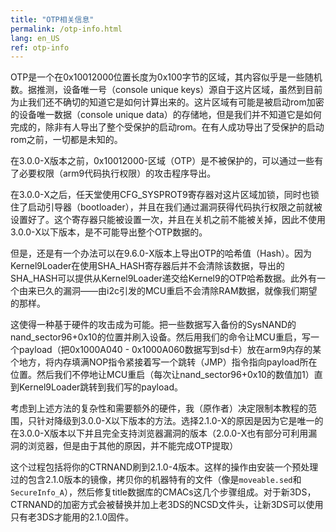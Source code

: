 ```yaml
---
title: "OTP相关信息"
permalink: /otp-info.html
lang: en_US
ref: otp-info
---
```


OTP是一个在0x10012000位置长度为0x100字节的区域，其内容似乎是一些随机数。据推测，设备唯一号（console unique keys）源自于这片区域，虽然到目前为止我们还不确切的知道它是如何计算出来的。这片区域有可能是被启动rom加密的设备唯一数据（console unique data）的存储地，但是我们并不知道它是如何完成的，除非有人导出了整个受保护的启动rom。在有人成功导出了受保护的启动rom之前，一切都是未知的。

在3.0.0-X版本之前，0x10012000-区域（OTP）是不被保护的，可以通过一些有了必要权限（arm9代码执行权限）的攻击程序导出。

在3.0.0-X之后，任天堂使用CFG_SYSPROT9寄存器对这片区域加锁，同时也锁住了启动引导器（bootloader），并且在我们通过漏洞获得代码执行权限之前就被设置好了。这个寄存器只能被设置一次，并且在关机之前不能被关掉，因此不使用3.0.0-X以下版本，是不可能导出整个OTP数据的。

但是，还是有一个办法可以在9.6.0-X版本上导出OTP的哈希值（Hash）。因为Kernel9Loader在使用SHA\_HASH寄存器后并不会清除该数据，导出的SHA\_HASH可以提供从Kernel9Loader递交给Kernel9的OTP哈希数据。此外有一个由来已久的漏洞——由i2c引发的MCU重启不会清除RAM数据，就像我们期望的那样。

这使得一种基于硬件的攻击成为可能。把一些数据写入备份的SysNAND的nand\_sector96+0x10的位置并刷入设备。然后用我们的命令让MCU重启，写一个payload（把0x1000A040 - 0x1000A060数据写到sd卡）放在arm9内存的某个地方，将内存填满NOP指令紧接着写一个跳转（JMP）指令指向payload所在位置。然后我们不停地让MCU重启（每次让nand\_sector96+0x10的数值加1）直到Kernel9Loader跳转到我们写的payload。

考虑到上述方法的复杂性和需要额外的硬件，我（原作者）决定限制本教程的范围，只针对降级到3.0.0-X以下版本的方法。选择2.1.0-X的原因是因为它是唯一的在3.0.0-X版本以下并且完全支持浏览器漏洞的版本（2.0.0-X也有部分可利用漏洞的浏览器，但是由于其他的原因，并不能完成OTP提取）

这个过程包括将你的CTRNAND刷到2.1.0-4版本。这样的操作由安装一个预处理过的包含2.1.0版本的镜像，拷贝你的机器特有的文件（像是`moveable.sed`和`SecureInfo_A`），然后修复title数据库的CMACs这几个步骤组成。对于新3DS，CTRNAND的加密方式会被替换并加上老3DS的NCSD文件头，让新3DS可以使用只有老3DS才能用的2.1.0固件。

